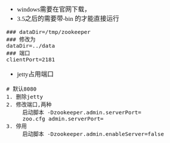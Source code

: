 <span  style="font-family: Simsun,serif; font-size: 17px; ">

- windows需要在官网下载，
- 3.5之后的需要带-bin 的才能直接运行
~~~
### dataDir=/tmp/zookeeper
### 修改为
dataDir=../data
### 端口
clientPort=2181
~~~
- jetty占用端口
~~~
# 默认8080
1. 删除jetty
2. 修改端口,两种
     启动脚本 -Dzookeeper.admin.serverPort=
     zoo.cfg admin.serverPort=
3. 停用
     启动脚本 -Dzookeeper.admin.enableServer=false
~~~

</span>